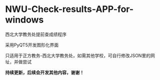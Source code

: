 # NWU-Check-results-APP-for-windows
西北大学教务处提前查成绩程序

采用PyQT5开发图形化界面

只适用于正方教务-西北大学教务处，如需其他学校，可自行修改JSON里的网址，并做尝试

**持续更新，后续会开发其他内容，谢谢！**
